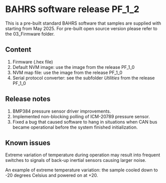 # BAHRS software release PF_1_2

This is a pre-built standard BAHRS software that samples are supplied with starting from May 2025. For pre-built open source version please refer to the 03_Firmware folder.

## Content

1. Firmware (.hex file)
2. Default NVM image: use the image from the release PF_1_0
3. NVM map file: use the image from the release PF_1_0
4. Serial protocol converter: see the subfolder *Utilities* from the release PF_1_0

## Release notes

1. BMP384 pressure sensor driver improvements.
2. Implemented non-blocking polling of ICM-20789 pressure sensor.
3. Fixed a bug that caused software to hang in situations when CAN bus became operational before the system finished initialization.

## Known issues

Extreme variation of temperature during operation may result into frequent switches to signals of back-up inertial sensors causing larger noise.

An example of extreme temperature variation: the sample cooled down to -20 degrees Celsius and powered on at +20.
